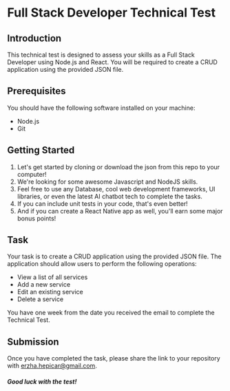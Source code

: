 # Full Stack Developer Technical Test

## Introduction

This technical test is designed to assess your skills as a Full Stack Developer using Node.js and React. You will be required to create a CRUD application using the provided JSON file.

## Prerequisites

You should have the following software installed on your machine:
- Node.js
- Git

## Getting Started

1. Let's get started by cloning or download the json from this repo to your computer!
2. We're looking for some awesome Javascript and NodeJS skills.
3. Feel free to use any Database, cool web development frameworks, UI libraries, or even the latest AI chatbot tech to complete the tasks.
4. If you can include unit tests in your code, that's even better!
5. And if you can create a React Native app as well, you'll earn some major bonus points!

## Task

Your task is to create a CRUD application using the provided JSON file. The application should allow users to perform the following operations:
- View a list of all services
- Add a new service
- Edit an existing service
- Delete a service

You have one week from the date you received the email to complete the Technical Test. 

## Submission

Once you have completed the task, please share the link to your repository with erzha.hepicar@gmail.com.


##### Good luck with the test!